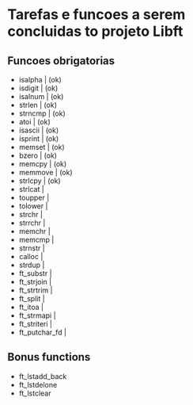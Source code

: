 

# Tarefas e funcoes a serem concluidas to projeto Libft

## Funcoes obrigatorias

- isalpha       | (ok) 
- isdigit       | (ok)
- isalnum       | (ok)  
- strlen        | (ok) 
- strncmp       | (ok) 
- atoi          | (ok)
- isascii       | (ok)
- isprint       | (ok)
- memset        | (ok)
- bzero         | (ok)
- memcpy        | (ok)
- memmove       | (ok)
- strlcpy       | (ok)
- strlcat       |
- toupper       |
- tolower       |
- strchr        |
- strrchr       |
- memchr        |
- memcmp        |
- strnstr       |
- calloc        |
- strdup        |
- ft_substr     |
- ft_strjoin    |
- ft_strtrim    |
- ft_split      |
- ft_itoa       |
- ft_strmapi    |
- ft_striteri   |
- ft_putchar_fd |

## Bonus functions

- ft_lstadd_back
- ft_lstdelone
- ft_lstclear

